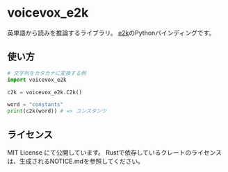 # voicevox_e2k

英単語から読みを推論するライブラリ。
[e2k](https://github.com/VOICEVOX/e2k/tree/main/infer/crates/e2k-rs)のPythonバインディングです。

## 使い方

```py
# 文字列をカタカナに変換する例
import voicevox_e2k

c2k = voicevox_e2k.C2k()

word = "constants"
print(c2k(word)) # => コンスタンツ
```

## ライセンス

MIT License にて公開しています。
Rustで依存しているクレートのライセンスは、生成されるNOTICE.mdを参照してください。
